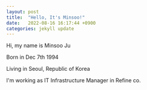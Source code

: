 ```yaml
---
layout: post
title:  "Hello, It's Minsoo!"
date:   2022-08-16 16:17:44 +0900
categories: jekyll update
---
```

Hi, my name is Minsoo Ju

Born in Dec 7th 1994

Living in Seoul, Republic of Korea

I'm working as IT Infrastructure Manager in Refine co.
